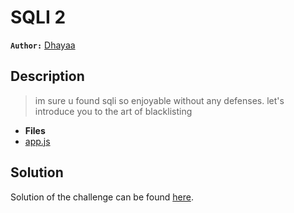 # SQLI 2

**`Author:`** [Dhayaa](https://github.com/dhiaae)

## Description

  > im sure u found sqli so enjoyable without any defenses. let's introduce you to the art of blacklisting

- **Files** 
- [app.js](./challenge/app.js) 

## Solution

Solution of the challenge can be found [here](solution/).

